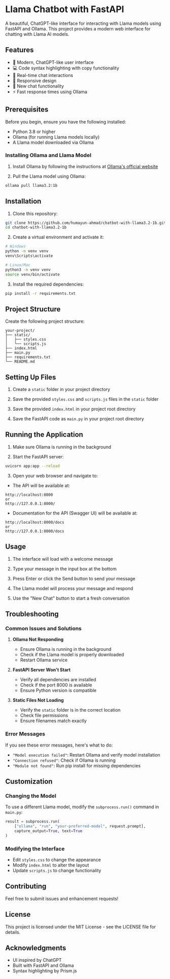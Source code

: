 # Llama Chatbot with FastAPI

A beautiful, ChatGPT-like interface for interacting with Llama models using FastAPI and Ollama. This project provides a modern web interface for chatting with Llama AI models.

## Features

- 🎨 Modern, ChatGPT-like user interface
- 💻 Code syntax highlighting with copy functionality
- 🔄 Real-time chat interactions
- 📱 Responsive design
- 🎯 New chat functionality
- ⚡ Fast response times using Ollama

## Prerequisites

Before you begin, ensure you have the following installed:
- Python 3.8 or higher
- Ollama (for running Llama models locally)
- A Llama model downloaded via Ollama

### Installing Ollama and Llama Model

1. Install Ollama by following the instructions at [Ollama's official website](https://ollama.ai/)

2. Pull the Llama model using Ollama:
```bash
ollama pull llama3.2:1b
```

## Installation

1. Clone this repository:
```bash
git clone https://github.com/humayun-ahmad/chatbot-with-llama3.2-1b.git
cd chatbot-with-llama3.2-1b
```

2. Create a virtual environment and activate it:
```bash
# Windows
python -m venv venv
venv\Scripts\activate

# Linux/Mac
python3 -m venv venv
source venv/bin/activate
```

3. Install the required dependencies:
```bash
pip install -r requirements.txt
```

## Project Structure

Create the following project structure:
```
your-project/
├── static/
│   ├── styles.css
│   └── scripts.js
├── index.html
├── main.py
├── requirements.txt
└── README.md
```

## Setting Up Files

1. Create a `static` folder in your project directory

2. Save the provided `styles.css` and `scripts.js` files in the `static` folder

3. Save the provided `index.html` in your project root directory

4. Save the FastAPI code as `main.py` in your project root directory

## Running the Application

1. Make sure Ollama is running in the background

2. Start the FastAPI server:
```bash
uvicorn app:app --reload
```

3. Open your web browser and navigate to:
- The API will be available at:
```
http://localhost:8000
or
http://127.0.0.1:8000/
```
- Documentation for the API (Swagger UI) will be available at:
```
http://localhost:8000/docs
or
http://127.0.0.1:8000/docs
```


## Usage

1. The interface will load with a welcome message

2. Type your message in the input box at the bottom

3. Press Enter or click the Send button to send your message

4. The Llama model will process your message and respond

5. Use the "New Chat" button to start a fresh conversation

## Troubleshooting

### Common Issues and Solutions

1. **Ollama Not Responding**
   - Ensure Ollama is running in the background
   - Check if the Llama model is properly downloaded
   - Restart Ollama service

2. **FastAPI Server Won't Start**
   - Verify all dependencies are installed
   - Check if the port 8000 is available
   - Ensure Python version is compatible

3. **Static Files Not Loading**
   - Verify the `static` folder is in the correct location
   - Check file permissions
   - Ensure filenames match exactly

### Error Messages

If you see these error messages, here's what to do:

- `"Model execution failed"`: Restart Ollama and verify model installation
- `"Connection refused"`: Check if Ollama is running
- `"Module not found"`: Run pip install for missing dependencies

## Customization

### Changing the Model

To use a different Llama model, modify the `subprocess.run()` command in `main.py`:

```python
result = subprocess.run(
    ["ollama", "run", "your-preferred-model", request.prompt],
    capture_output=True, text=True
)
```

### Modifying the Interface

- Edit `styles.css` to change the appearance
- Modify `index.html` to alter the layout
- Update `scripts.js` to change functionality

## Contributing

Feel free to submit issues and enhancement requests!

## License

This project is licensed under the MIT License - see the LICENSE file for details.

## Acknowledgments

- UI inspired by ChatGPT
- Built with FastAPI and Ollama
- Syntax highlighting by Prism.js
